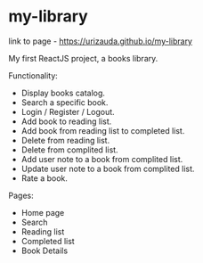 # my-library

link to page - https://urizauda.github.io/my-library

My first ReactJS project, a books library.

Functionality:
- Display books catalog.
- Search a specific book.
- Login / Register / Logout.
- Add book to reading list.
- Add book from reading list to completed list.
- Delete from reading list.
- Delete from complited list.
- Add user note to a book from complited list.
- Update user note to a book from complited list.
- Rate a book.

Pages:
- Home page
- Search
- Reading list
- Completed list
- Book Details
